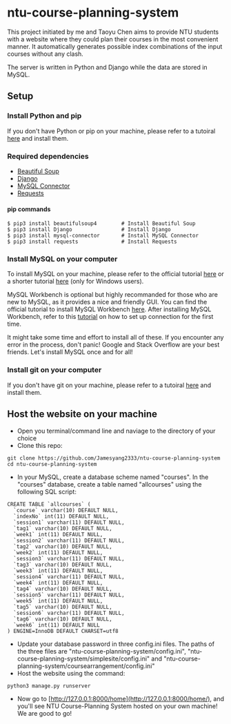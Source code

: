 # ntu-course-planning-system
This project initiated by me and Taoyu Chen aims to provide NTU students with a website where they could plan their courses in the most convenient manner. It automatically generates possible index combinations of the input courses without any clash.

The server is written in Python and Django while the data are stored in MySQL.
## Setup
### Install Python and pip
If you don't have Python or pip on your machine, please refer to a tutoiral [here](https://github.com/jarrettyeo/NTUOSS-PythonPipInstallation) and install them.
### Required dependencies
- [Beautiful Soup](https://www.crummy.com/software/BeautifulSoup/bs4/doc/)
- [Django](https://www.djangoproject.com)
- [MySQL Connector](https://dev.mysql.com/doc/connector-python/en/)
- [Requests](http://docs.python-requests.org/en/master/)
#### pip commands
```
$ pip3 install beautifulsoup4        # Install Beautiful Soup
$ pip3 install Django                # Install Django
$ pip3 install mysql-connector       # Install MySQL Connector
$ pip3 install requests              # Install Requests
```
### Install MySQL on your computer
To install MySQL on your machine, please refer to the official tutorial [here](https://dev.mysql.com/doc/mysql-getting-started/en/) or a shorter tutorial [here](http://www.mysqltutorial.org/install-mysql/) (only for Windows users). 

MySQL Workbench is optional but highly recommanded for those who are new to MySQL, as it provides a nice and friendly GUI. You can find the official tutorial to install MySQL Workbench [here](https://dev.mysql.com/doc/workbench/en/wb-installing.html). After installing MySQL Workbench, refer to this [tutorial](http://www.mysqltutorial.org/how-to-load-sample-database-into-mysql-database-server.aspx) on how to set up connection for the first time. 

It might take some time and effort to install all of these. If you encounter any error in the process, don't panic! Google and Stack Overflow are your best friends. Let's install MySQL once and for all!
### Install git on your computer
If you don't have git on your machine, please refer to a tutoiral [here](https://git-scm.com/book/en/v2/Getting-Started-Installing-Git) and install them.
## Host the website on your machine
- Open you terminal/command line and naviage to the directory of your choice
- Clone this repo:
```
git clone https://github.com/Jamesyang2333/ntu-course-planning-system
cd ntu-course-planning-system
```
- In your MySQL, create a database scheme named "courses". In the "courses" database, create a table named "allcourses" using the following SQL script:
```
CREATE TABLE `allcourses` (
  `course` varchar(10) DEFAULT NULL,
  `indexNo` int(11) DEFAULT NULL,
  `session1` varchar(11) DEFAULT NULL,
  `tag1` varchar(10) DEFAULT NULL,
  `week1` int(11) DEFAULT NULL,
  `session2` varchar(11) DEFAULT NULL,
  `tag2` varchar(10) DEFAULT NULL,
  `week2` int(11) DEFAULT NULL,
  `session3` varchar(11) DEFAULT NULL,
  `tag3` varchar(10) DEFAULT NULL,
  `week3` int(11) DEFAULT NULL,
  `session4` varchar(11) DEFAULT NULL,
  `week4` int(11) DEFAULT NULL,
  `tag4` varchar(10) DEFAULT NULL,
  `session5` varchar(11) DEFAULT NULL,
  `week5` int(11) DEFAULT NULL,
  `tag5` varchar(10) DEFAULT NULL,
  `session6` varchar(11) DEFAULT NULL,
  `tag6` varchar(10) DEFAULT NULL,
  `week6` int(11) DEFAULT NULL
) ENGINE=InnoDB DEFAULT CHARSET=utf8
```
- Update your database password in three config.ini files. The paths of the three files are "ntu-course-planning-system/config.ini", "ntu-course-planning-system/simplesite/config.ini" and "ntu-course-planning-system/coursearrangement/config.ini"
- Host the website using the command:
```
python3 manage.py runserver
```
- Now go to [http://127.0.0.1:8000/home](http://127.0.0.1:8000/home/), and you'll see NTU Course-Planning System hosted on your own machine! We are good to go!
